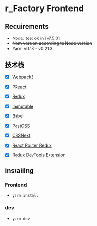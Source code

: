 # r_Factory Frontend

## Requirements
* Node: test ok in [v7.5.0]
* ~~Npm version according to Node version~~
* Yarn: v0.18 - v0.21.3

## 技术栈
- [x] [Webpack2](http://zhaoda.net/webpack-handbook/troubleshooting.html)
- [x] [PReact](https://github.com/developit/preact#getting-started)
- [x] [Redux](https://github.com/reactjs/redux)
- [x] [Immutable](https://github.com/facebook/immutable-js/)
- [x] [Babel](https://babeljs.io/)
- [x] [PostCSS](https://github.com/postcss/postcss)
- [x] [CSSNext](https://github.com/outpunk/postcss-modules)
- [x] [React Router Redux](https://github.com/reactjs/react-router-redux)
- [x] [Redux DevTools Extension](https://github.com/zalmoxisus/redux-devtools-extension)


## Installing

### Frontend
* `yarn install`

### dev
* `yarn dev`
